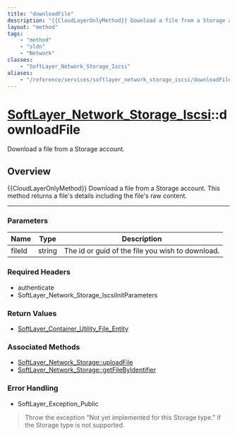 ```yaml
---
title: "downloadFile"
description: "{{CloudLayerOnlyMethod}} Download a file from a Storage account. This method returns a file's details including the file... "
layout: "method"
tags:
    - "method"
    - "sldn"
    - "Network"
classes:
    - "SoftLayer_Network_Storage_Iscsi"
aliases:
    - "/reference/services/softlayer_network_storage_iscsi/downloadFile"
---
```

# [SoftLayer_Network_Storage_Iscsi](/reference/services/SoftLayer_Network_Storage_Iscsi)::downloadFile

Download a file from a Storage account.


## Overview 
{{CloudLayerOnlyMethod}} Download a file from a Storage account. This method returns a file's details including the file's raw content. 

-----

### Parameters 
|Name | Type | Description |
| --- | --- | --- |
|fileId| string| The id or guid of the file you wish to download.|


### Required Headers
* authenticate
* SoftLayer_Network_Storage_IscsiInitParameters


### Return Values
* <a href='/reference/datatypes/SoftLayer_Container_Utility_File_Entity'>SoftLayer_Container_Utility_File_Entity </a>


### Associated Methods

*  [SoftLayer_Network_Storage::uploadFile](/reference/services/SoftLayer_Network_Storage/uploadFile )
*  [SoftLayer_Network_Storage::getFileByIdentifier](/reference/services/SoftLayer_Network_Storage/getFileByIdentifier )



### Error Handling

* SoftLayer_Exception_Public 

> Throw the exception "Not yet implemented for this Storage type." if the Storage type is not supported. 



